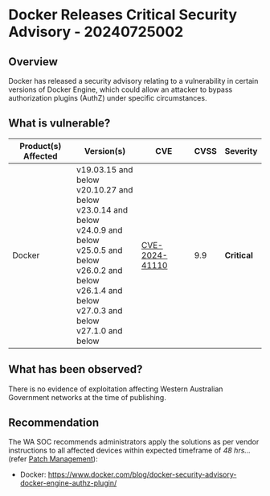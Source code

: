 # Docker Releases Critical Security Advisory - 20240725002

## Overview

Docker has released a security advisory relating to a vulnerability in certain versions of Docker Engine, which could allow an attacker to bypass authorization plugins (AuthZ) under specific circumstances.

## What is vulnerable?

| Product(s) Affected | Version(s)                                                                                                                                                                                                     | CVE                                                               | CVSS | Severity     |
| ------------------- | -------------------------------------------------------------------------------------------------------------------------------------------------------------------------------------------------------------- | ----------------------------------------------------------------- | ---- | ------------ |
| Docker              | v19.03.15 and below <br> v20.10.27 and below <br> v23.0.14 and below <br> v24.0.9 and below <br> v25.0.5 and below <br> v26.0.2 and below <br> v26.1.4 and below <br> v27.0.3 and below <br> v27.1.0 and below | [CVE-2024-41110](https://nvd.nist.gov/vuln/detail/CVE-2024-41110) | 9.9  | **Critical** |

## What has been observed?

There is no evidence of exploitation affecting Western Australian Government networks at the time of publishing.

## Recommendation

The WA SOC recommends administrators apply the solutions as per vendor instructions to all affected devices within expected timeframe of *48 hrs...* (refer [Patch Management](../guidelines/patch-management.md)):

- Docker: <https://www.docker.com/blog/docker-security-advisory-docker-engine-authz-plugin/>
